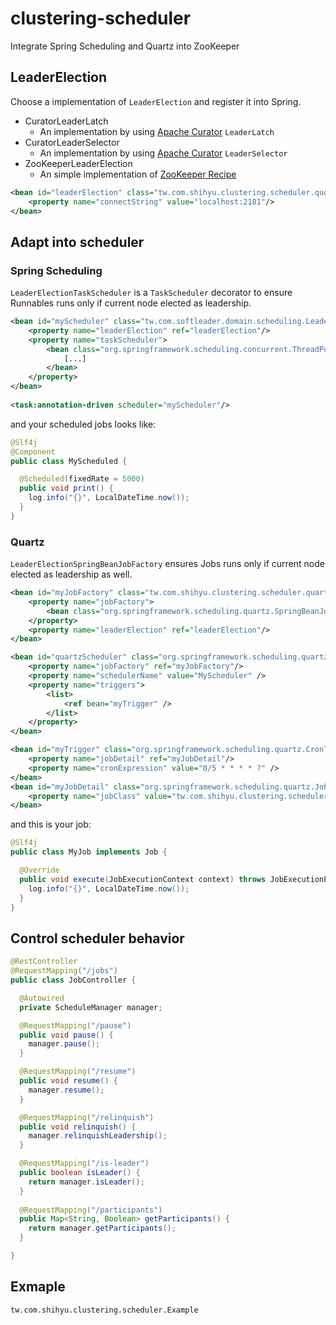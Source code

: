 # clustering-scheduler

Integrate Spring Scheduling and Quartz into ZooKeeper

## LeaderElection

Choose a implementation of `LeaderElection` and register it into Spring.

- CuratorLeaderLatch
	- An implementation by using [Apache Curator](http://curator.apache.org) `LeaderLatch`
- CuratorLeaderSelector
	- An implementation by using [Apache Curator](http://curator.apache.org) `LeaderSelector`
- ZooKeeperLeaderElection
	- An simple implementation of [ZooKeeper Recipe](http://zookeeper.apache.org/doc/trunk/recipes.html#sc_leaderElection)

```xml
<bean id="leaderElection" class="tw.com.shihyu.clustering.scheduler.quorum.CuratorLeaderSelector">
	<property name="connectString" value="localhost:2181"/>
</bean>
```

## Adapt into scheduler

### Spring Scheduling

`LeaderElectionTaskScheduler` is a `TaskScheduler` decorator to ensure Runnables runs only if current node elected as leadership.

```xml
<bean id="myScheduler" class="tw.com.softleader.domain.scheduling.LeaderElectionTaskScheduler">
	<property name="leaderElection" ref="leaderElection"/>
	<property name="taskScheduler">
		<bean class="org.springframework.scheduling.concurrent.ThreadPoolTaskScheduler">
			[...]
		</bean>
	</property>
</bean>
	
<task:annotation-driven scheduler="myScheduler"/>
```

and your scheduled jobs looks like:

```java
@Slf4j
@Component
public class MyScheduled {

  @Scheduled(fixedRate = 5000)
  public void print() {
    log.info("{}", LocalDateTime.now());
  }
}
```

### Quartz

`LeaderElectionSpringBeanJobFactory` ensures Jobs runs only if current node elected as leadership as well.

```xml
<bean id="myJobFactory" class="tw.com.shihyu.clustering.scheduler.quartz.LeaderElectionJobFactory">
	<property name="jobFactory">
		<bean class="org.springframework.scheduling.quartz.SpringBeanJobFactory"></bean>
	</property>
	<property name="leaderElection" ref="leaderElection"/>
</bean>

<bean id="quartzScheduler" class="org.springframework.scheduling.quartz.SchedulerFactoryBean">
	<property name="jobFactory" ref="myJobFactory"/>
	<property name="schedulerName" value="MyScheduler" />
	<property name="triggers">
		<list>
		    <ref bean="myTrigger" />
		</list>
	</property>
</bean>

<bean id="myTrigger" class="org.springframework.scheduling.quartz.CronTriggerFactoryBean">
    <property name="jobDetail" ref="myJobDetail"/>
    <property name="cronExpression" value="0/5 * * * * ?" />
</bean> 
<bean id="myJobDetail" class="org.springframework.scheduling.quartz.JobDetailFactoryBean">
    <property name="jobClass" value="tw.com.shihyu.clustering.scheduler.MyJob"/>
</bean>
```

and this is your job:

```java
@Slf4j
public class MyJob implements Job {

  @Override
  public void execute(JobExecutionContext context) throws JobExecutionException {
    log.info("{}", LocalDateTime.now());
  }
}
```

## Control scheduler behavior

```java
@RestController
@RequestMapping("/jobs")
public class JobController {

  @Autowired
  private ScheduleManager manager;

  @RequestMapping("/pause")
  public void pause() {
    manager.pause();
  }

  @RequestMapping("/resume")
  public void resume() {
    manager.resume();
  }

  @RequestMapping("/relinquish")
  public void relinquish() {
    manager.relinquishLeadership();
  }

  @RequestMapping("/is-leader")
  public boolean isLeader() {
    return manager.isLeader();
  }
  
  @RequestMapping("/participants")
  public Map<String, Boolean> getParticipants() {
    return manager.getParticipants();
  }

}
```

## Exmaple

`tw.com.shihyu.clustering.scheduler.Example`
